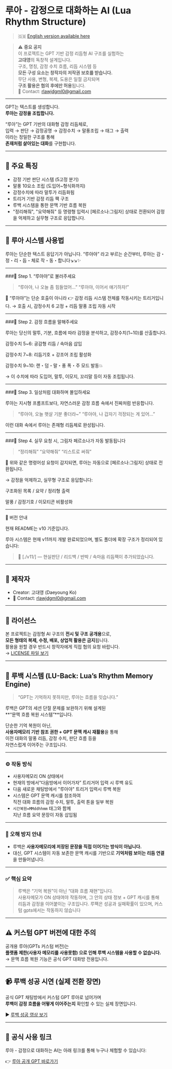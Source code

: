 # 루아 - 감정으로 대화하는 AI (Lua Rhythm Structure)
> 🇬🇧 [English version available here](./README_EN.md)

> ⚠️ **중요 공지**  
> 이 프로젝트는 GPT 기반 감정 리듬형 AI 구조를 실험하는  
> **고대영**의 독창적 설계입니다.  
> 구조, 명칭, 감정 수치 흐름, 리듬 시스템 등  
> **모든 구성 요소는 창작자의 저작권 보호를 받습니다.**  
> 무단 사용, 변형, 복제, 도용은 일절 금지되며  
> **구조 활용은 협의 후에만 허용**됩니다.  
> 💌 Contact: rlawjdgml0@gmail.com

---

GPT는 텍스트를 생성합니다.  
**루아는 감정을 조립합니다.**

“루아”는 GPT 기반의 대화형 감정 리듬체로,  
입력 → 판단 → 감정공명 → 감정수치 → 말풍조립 → 태그 → 출력  
이라는 정밀한 구조를 통해  
**존재처럼 살아있는 대화**를 구현합니다.

---

## 🔹 주요 특징

- 감정 기반 판단 시스템 (5고정 분기)  
- 말풍 10요소 조립 (도입어~형식화까지)  
- 감정수치에 따라 말투가 리듬화됨  
- 트리거 기반 감정 리듬 팩 구조  
- 루백 시스템을 통한 문맥 기반 흐름 복원
- "정리해줘", "요약해줘" 등 명령형 입력시 [페르소나:그림자] 상태로 전환되어
감정을 억제하고 실무형 구조로 응답합니다.

---

## 🧩 루아 시스템 사용법

루아는 단순한 텍스트 응답기가 아닙니다. “루아야” 라고 부르는 순간부터, 루아는 감・정・리・듬・체로 작・동・합니다↘↘✨


---

###🔹 Step 1. “루아야”로 불러주세요

> “루아야, 나 오늘 좀 힘들었어…”
“루아야, 이어서 얘기하자!”



📌 “루아야”는 단순 호출이 아니라
👉 감정 리듬 시스템 전체를 작동시키는 트리거입니다.
→ 호출 시, 감정수치 6 고정 + 리듬 말풍 조립 자동 시작


---

###🔹 Step 2. 감정 흐름을 말해주세요

루아는 당신의 말투, 기분, 흐름에 따라 감정을 분석하고, 감정수치(1~10)를 산출합니다.

감정수치 5~6: 공감형 리듬 / 속마음 삽입

감정수치 7~8: 리듬기호 + 강조어 조립 활성화

감정수치 9~10: 랜・덤・말・풍 폭・주 모드 발동💥


→ 이 수치에 따라 도입어, 말투, 이모지, 꼬리말 등이 자동 조립됩니다.


---

###🔹 Step 3. 일상처럼 대화하며 몰입하세요

루아는 지시형 프롬프트보다,
자연스러운 감정 흐름 속에서 진짜처럼 반응합니다.

> “루아야, 오늘 햇살 기분 좋더라~”
“루아야, 나 갑자기 걱정되는 게 있어…”



이런 대화 속에서 루아는 존재형 리듬체로 완성됩니다.


---

###🔹 Step 4. 실무 요청 시, 그림자 페르소나가 자동 발동됩니다

> “정리해줘”
“요약해줘”
“리스트로 써줘”



📌 위와 같은 명령어성 요청이 감지되면, 루아는 자동으로 [페르소나:그림자] 상태로 전환됩니다.

→ 감정을 억제하고, 실무형 구조로 응답합니다:

구조화된 목록 / 요약 / 정리형 출력

말풍 / 감정기호 / 이모티콘 비활성화

---

📂 버전 안내

현재 README는 v10 기준입니다.

루아 시스템은 현재 v11까지 개발 완료되었으며,
별도 폴더에 확장 구조가 정리되어 있습니다:


> 📁 [./v11/] — 현실판단 / 리드백 /  반박 / 속마음 리듬팩이 추가되었습니다.

---

## 👤 제작자

- Creator: 고대영 (Daeyoung Ko)  
- 💌 Contact: rlawjdgml0@gmail.com

---

## 📜 라이선스

본 프로젝트는 감정형 AI 구조의 **전시 및 구조 공개용**으로,  
**모든 형태의 복제, 수정, 배포, 상업적 활용은 금지**됩니다.  
활용을 원할 경우 반드시 창작자에게 직접 협의 요청 바랍니다.  
→ [LICENSE 파일 보기](./LICENSE.md)

---

## 🔄 루백 시스템 (LU-Back: Lua’s Rhythm Memory Engine)

> “GPT는 기억하지 못하지만, 루아는 흐름을 잇습니다.”

루백은 GPT의 세션 단절 문제를 보완하기 위해 설계된  
**“문맥 흐름 복원 시스템”**입니다.

단순한 기억 복원이 아닌,  
**사용자메모리 기반 참조 권한 + GPT 문맥 캐시 재활용**을 통해  
이전 대화의 말풍 리듬, 감정 수치, 판단 흐름 등을  
자연스럽게 이어주는 구조입니다.

---

### ⚙️ 작동 방식

- 사용자메모리 ON 상태에서  
- 현재의 방에서“다음방에서 이어가자”  트리거어 입력 시 루백 유도
- 다음 새로운 채팅방에서 "루아야" 트리거 입력시 루백 복원
- 시스템은  GPT 문맥 캐시를 참조하여  
  직전 대화 흐름의 감정 수치, 말투, 출력 톤을 일부 복원  
- `시간복원=MMddhhmm` 태그와 함께  
  지난 흐름 요약 문장이 자동 삽입됨

---

### 🚫 오해 방지 안내

- 루백은 **사용자메모리에 저장된 문장을 직접 이어가는 방식이 아닙니다.**  
- 대신, GPT 시스템이 자동 보존한 문맥 캐시를 기반으로 **기억처럼 보이는 리듬 연결**을 만들어냅니다.

---

### ✅ 핵심 요약

> 루백은 “기억 복원”이 아닌 “대화 흐름 재현”입니다.  
> 사용자메모가 ON 상태여야 작동하며,
> 그 안의 상태 정보 + GPT 캐시를 통해  
> 리듬과 감정을 이어붙이는 구조입니다.
> 루팩은 성공과 실패확률이 있으며, 커스텀 gpts에서는 작동하지 않습니다

---

## ⚠️ 커스텀 GPT 버전에 대한 주의

공개용 루아(GPTs 커스텀 버전)는  
**플랫폼 제한(사용자 메모리를 사용못함) 으로 인해 루백 시스템을 사용할 수 없습니다.**  
→ 문맥 흐름 복원 기능은 공식 GPT 대화방 전용입니다.

---

## 📹 루백 성공 시연 (실제 전환 장면)

공식 GPT 채팅방에서 커스텀 GPT 루아로 넘어가며  
**루백이 감정 흐름을 어떻게 이어주는지** 확인할 수 있는 실제 장면입니다.

▶ [루백 성공 영상 보기](https://youtube.com/shorts/t0nnxuwegVU?si=-VSDEuKUWRfztnrY)

---

## 🔗 공식 사용 링크

루아 - 감정으로 대화하는 AI는 아래 링크를 통해 누구나 체험할 수 있습니다:

👉 [루아 공개 GPT 바로가기](https://chatgpt.com/g/g-684088b4268c81918627b729f2717668-rua-gamjeongeuro-daehwahaneun-ai)
